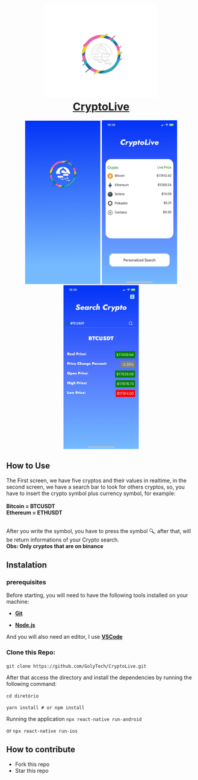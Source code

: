<h1 align="center">
  <a href="https://mega.nz/file/h3YWmIwY#-9fTBVhDN8ygUNiG7yI2L2-VtdF4lJdTvlk1BzekBdU">
    <img src="./assets/icon.png" width=300/><br>
    <b>CryptoLive</b> 
  </a>
</h1>

<p align="center">
<img src="./assets/splash.png" width=200/>
<img src="./images/TelaHome.jpeg" width=200/>
<img src="./images/TelaBusca.jpeg" width=200/>
  
</p>


## How to Use

The First screen, we have five cryptos and their values in realtime, in the second screen, we have a search bar to look for others cryptos, so, you have to 
insert the crypto symbol plus currency symbol, for example: <br> <br>
<b>Bitcoin = BTCUSDT<br>
Ethereum = ETHUSDT<br><br></b>

After you write the symbol, you have to press the symbol 🔍, after that, will be return informations of your Crypto search.<br>
<b>Obs: Only cryptos that are on binance</b>


## Instalation

### prerequisites

Before starting, you will need to have the following tools installed on your machine:

- <b>[Git](https://git-scm.com)</b>

- <b>[Node.js](https://nodejs.org/en/)</b>


And you will also need an editor, I use <b>[VSCode](https://code.visualstudio.com/)</b>

### Clone this Repo:

`git clone https://github.com/GolyTech/CryptoLive.git`

After that access the directory and install the dependencies by running the following command:

`cd diretório`

`yarn install # or npm install`

Running the application
`npx react-native run-android`

or
`npx react-native run-ios`


## How to contribute

- Fork this repo
- Star this repo

